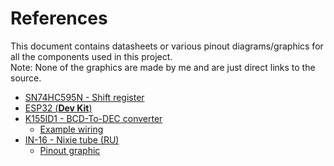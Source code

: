 # References
This document contains datasheets or various pinout diagrams/graphics for all the components used in this project.  
Note: None of the graphics are made by me and are just direct links to the source.

- [SN74HC595N - Shift register](https://i.imgur.com/DETzh7g.png)</br>
- [ESP32 (**Dev Kit**)](https://i2.wp.com/randomnerdtutorials.com/wp-content/uploads/2018/08/ESP32-DOIT-DEVKIT-V1-Board-Pinout-36-GPIOs-updated.jpg?w=840&ssl=1)</br>
- [K155ID1 - BCD-To-DEC converter](https://tubehobby.com/datasheets/k155id1.pdf)</br>
  - [Example wiring](https://cdn.hackaday.io/images/408171416055153702.png)</br>
- [IN-16 - Nixie tube (RU)](https://tubehobby.com/datasheets/in16.pdf)
  - [Pinout graphic](http://www.tube-tester.com/sites/nixie/data/in-16/IN-16-pinout.jpg)
